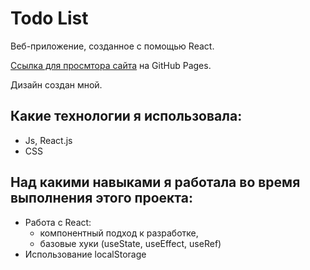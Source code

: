 # Todo List

Веб-приложение, созданное с помощью React.

[Ссылка для просмтора сайта](https://svetlanaizmalkin.github.io/todo-list-react/) на GitHub Pages.

Дизайн создан мной.

## Какие технологии я использовала:

* Js, React.js
* CSS

## Над какими навыками я работала во время выполнения этого проекта:

* Работа с React: 
    * компонентный подход к разработке, 
    * базовые хуки (useState, useEffect, useRef)
* Использование localStorage